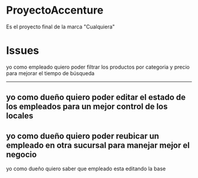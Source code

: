 # ProyectoAccenture
Es el proyecto final de la marca "Cualquiera"

# Issues
yo como empleado 
quiero poder filtrar los productos por categoria y precio 
para mejorar el tiempo de búsqueda

----------------------------------------------------------

yo como dueño
quiero poder editar el estado de los empleados
para un mejor control de los locales
----------------------------------------------------------

yo como dueño
quiero poder reubicar un empleado en otra sucursal
para manejar mejor el negocio
----------------------------------------------------------

yo como dueño
quiero saber que empleado esta editando la base
